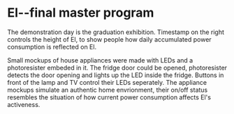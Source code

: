 # El--final master program

The demonstration day is the graduation exhibition.
Timestamp on the right controls the height of El, to show people how daily accumulated power consumption is reflected on El.

Small mockups of house appliances were made with LEDs and a photoresister embeded in it. The fridge door could be opened, photoresister detects the door opening and lights up the LED inside the fridge. Buttons in front of the lamp and TV control their LEDs seperately. 
The appliance mockups simulate an authentic home envrionment, their on/off status resembles the situation of how current power consumption affects El's activeness.
